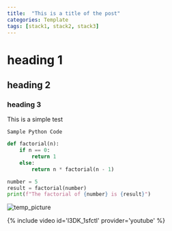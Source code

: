 ```yaml
---
title:  "This is a title of the post"
categories: Template
tags: [stack1, stack2, stack3]
---
```

# heading 1

## heading 2

### heading 3

This is a simple test

`Sample Python Code`

```python
def factorial(n):
    if n == 0:
        return 1
    else:
        return n * factorial(n - 1)

number = 5
result = factorial(number)
print(f"The factorial of {number} is {result}")
```

![temp_picture]({{site.url}}/images/2023-08-12-filename/bio_photo.png)

{% include video id='l3DK_1sfctI' provider='youtube' %}

